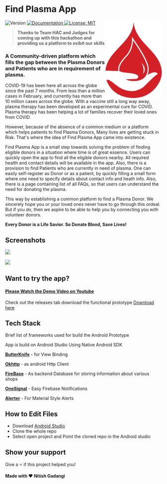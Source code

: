<h1>Find Plasma App</h1>
<img alt="LOGO" align="right" height="250" src="./screenshots/logo.png" />
<p>
  <img alt="Version" src="https://img.shields.io/badge/version-1.0-blue.svg?cacheSeconds=2592000" />
  <a href="adsasd" target="_blank">
    <img alt="Documentation" src="https://img.shields.io/badge/documentation-yes-brightgreen.svg" />
  </a>
  <a href="#" target="_blank">
    <img alt="License: MIT" src="https://img.shields.io/badge/License-MIT-yellow.svg" />
  </a>
</p>

> **Thanks to Team HAC and Judges for coming up with this hackathon and providing us a platform to exibit our skills**

### A Community-driven platform which fills the gap between the Plasma Donors and Patients who are in requirement of plasma.

COVID-19 has been here all across the globe since the past 7 months. From less than a million cases in February, and currently has more than 10 million cases across the globe. With a vaccine still a long way away, plasma therapy has been developed as an experimental cure for COVID. Plasma therapy has been helping a lot of families recover their loved ones from COVID. 

However, because of the absence of a common medium or a platform which helps patients to find Plasma Donors, Many lives are getting stuck in Risk. That's where the idea of Find Plasma App came into existence.

Find Plasma App is a small step towards solving the problem of finding eligible donors in a situation where time is of great essence. Users can quickly open the app to find all the eligible donors nearby. All required health and contact details will be available in the app. Also, there is a provision to find Patients who are currently in need of plasma.
One can easily self-register as Donor or as a patient, by quickly filling a small form where one need to specify details about contact info and heath info.
Also, there is a page containing list of all FAQs, so that users can understand the need for donating the plasma.

This way by establishing a common platform to find a Plasma Donor. We sincerely hope you or your loved ones never have to go through this ordeal. But if you do, then we aspire to be able to help you by connecting you with volunteer donors.

**Every Donor is a Life Savior. So Donate Blood, Save Lives!**

## Screenshots
![](https://github.com/HAC-2020/NitishGadangi/blob/master/screenshots/ss1.jpg?raw=true)

![](https://github.com/HAC-2020/NitishGadangi/blob/master/screenshots/ss2.jpg?raw=true)

## Want to try the app?
#### [Please Watch the Demo Video on Youtube](https://www.youtube.com/watch?v=ciT8U4ZkG1M&feature=youtu.be)

Check out the releases tab download the functional prototype
[Download here](https://drive.google.com/file/d/1YfTz-NeSqCwC5yIuvsajGuamMAPr64n2/view?usp=sharing)

## Tech Stack
Brief list of frameworks used for build the Android Prototype

App is build on Android Studio Using Native Android SDK

**[ButterKnife](https://jakewharton.github.io/butterknife/)** - for View Binding

**[Okhttp](https://square.github.io/okhttp/)** - as android Http Client

**[FireBase](https://firebase.google.com/)** - As backend Database for storing information about various shops

**[OneSignal](https://onesignal.com/)** - Easy Firebase Notifications

**[Alerter](https://github.com/Tapadoo/Alerter)** - For Material Style Alerts

## How to Edit Files

* Download [Android Studio](https://developer.android.com/studio)
* Clone the whole repo
* Select open project and Point the cloned repo in the Android studio

## Show your support

Give a ⭐️ if this project helped you!


 **Made with ❤ Nitish Gadangi**


